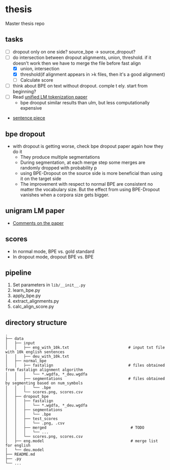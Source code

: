 # thesis

Master thesis repo

## tasks

* [ ] dropout only on one side? source_bpe -> source_dropout?
* [ ] do intersection between dropout alignments, union, threshold. if it doesn't work then we have to merge the file before fast align
  * [X] union, intersection
  * [X] threshold(if alignment appears in >k files, then it's a good alignment)
  * [ ] Calculate score
* [ ] think about BPE on text without dropout. comple t ely. start from beginning?
* [ ] Read [unified LM tokenization paper](https://www.aclweb.org/anthology/P18-1007/)
  * bpe drooput similar results than ulm, but less computationally expensive
* [sentence piece](https://github.com/VKCOM/YouTokenToMe)

## bpe dropout

* with dropout is getting worse, check bpe dropout paper again how they do it
  * They produce multiple segmentations
  * During segmentation, at each merge step some merges are randomly dropped with probability p
  * using BPE-Dropout on the source side is more beneficial than using it on the target side
  * The improvement with respect to normal BPE are consistent no matter the vocabulary size. But the effect from using BPE-Dropout vanishes when a corpora size gets bigger.

## unigram LM paper

* [Comments on the paper](http://www.timoschick.com/paper%20picks/2020/04/14/bpe-is-suboptimal-for-lm-pretraining.html)

## scores

* In normal mode, BPE vs. gold standard
* In dropout mode, dropout BPE vs. BPE

## pipeline

1. Set parameters in `lib/__init__.py`
2. learn_bpe.py
3. apply_bpe.py
4. extract_alignments.py
5. calc_align_score.py

## directory structure

```
.
├── data
│   ├── input
│   │   ├── eng_with_10k.txt                          # input txt file with 10k english sentences
│   │   ├── deu_with_10k.txt
│   ├── normal_bpe
│   │   ├── fastalign                                 # files obtained from fastalign alignment algorithm
│   │   │   └── *.wgdfa, *_deu.wgdfa
│   │   ├── segmentations                             # files obtained by segmenting based on num_symbols
│   │   │   └── .bpe
│   │   └── scores.png, scores.csv
│   ├── dropout_bpe
│   │   ├── fastalign
│   │   │   └── *.wgdfa, *_deu.wgdfa
│   │   ├── segmentations
│   │   │   └── .bpe
│   │   ├── test_scores
│   │   │   └── .png, .csv
│   │   ├── merged                                     # TODO
│   │   │   └── ...
│   │   └── scores.png, scores.csv
│   ├── eng.model                                      # merge list for english
│   └── deu.model
├── README.md
├── .py
└── ...
```
